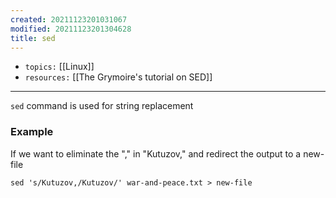 ```yaml
---
created: 20211123201031067
modified: 20211123201304628
title: sed
---
```


- `topics:` [[Linux]]
- `resources:` [[The Grymoire's tutorial on SED]] 
***


`sed` command is used for string replacement

### Example

If we want to eliminate the "," in "Kutuzov," and redirect the output to a new-file

`sed 's/Kutuzov,/Kutuzov/' war-and-peace.txt > new-file`
